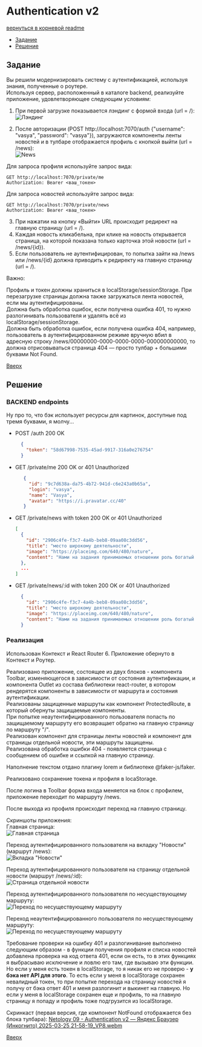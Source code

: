 <a name="top"></a>

# Authentication v2

[вернуться в корневой readme](../readme.md)

- [Задание](#задание)
- [Решение](#решение)

## Задание

Вы решили модернизировать систему с аутентификацией, используя знания, полученные о роутере.  
Используя сервер, расположенный в каталоге backend, реализуйте приложение, удовлетворяющее следующим условиям:

1. При первой загрузке показывается лэндинг с формой входа (url = /):  
![Лэндинг](./doc/unauthenticated.png)

2. После авторизации (POST http://localhost:7070/auth {"username": "vasya", "password": "vasya"}), загружаются компоненты ленты новостей и в тулбаре отображается профиль с кнопкой выйти (url = /news):  
![News](./doc/authenticated.png)

Для запроса профиля используйте запрос вида:  
```
GET http://localhost:7070/private/me
Authorization: Bearer <ваш_токен>
```

Для запроса новостей используйте запрос вида:  
```
GET http://localhost:7070/private/news
Authorization: Bearer <ваш_токен>
```

3. При нажатии на кнопку «Выйти» URL происходит редирект на главную страницу (url = /).  
4. Каждая новость кликабельна, при клике на новость открывается страница, на которой показана только карточка этой новости (url = /news/{id}).  
5. Если пользователь не аутентифицирован, то попытка зайти на /news или /news/{id} должна приводить к редиректу на главную страницу (url = /).

Важно:

Профиль и токен должны храниться в localStorage/sessionStorage. При перезагрузке страницы должна также загружаться лента новостей, если мы аутентифицированы.  
Должна быть обработка ошибок, если получена ошибка 401, то нужно разлогинивать пользователя и удалять всё из localStorage/sessionStorage.  
Должна быть обработка ошибок, если получена ошибка 404, например, пользователь в аутентифицированном режиме вручную вбил в адресную строку /news/00000000-0000-0000-0000-000000000000, то должна отрисовываться страница 404 — просто тулбар + большими буквами Not Found.  

[Вверх](#top)





## Решение

### BACKEND endpoints
Ну про то, что бэк использует ресурсы для картинок, доступные под тремя буквами, я молчу...

- POST /auth
  200 OK
  ```json
    {
      "token": "58d67998-7535-45ad-9917-316a0e276754"
    }
  ```
- GET /private/me
  200 OK or 401 Unauthorized
   ```json
      {
        "id": "9c7d638a-da75-4b72-941d-c6e243a0b65a",
        "login": "vasya",
        "name": "Vasya",
        "avatar": "https://i.pravatar.cc/40"
      }  
    ```
- GET /private/news with token
  200 OK or 401 Unauthorized
  ```json
  [
    {
      "id": "2906c4fe-f3c7-4a4b-beb8-09aa08c3dd56",
      "title": "место широкому деятельности",
      "image": "https://placeimg.com/640/480/nature",
      "content": "Нами на задания принимаемых отношении роль богатый работы. Таким повседневная и повседневная национальный консультация. Организационной широкому базы участниками играет напрямую количественный процесс формированию нас."
    },
    ...
  ]
  ```
- GET /private/news/:id with token
  200 OK or 401 Unauthorized
  ```json
    {
      "id": "2906c4fe-f3c7-4a4b-beb8-09aa08c3dd56",
      "title": "место широкому деятельности",
      "image": "https://placeimg.com/640/480/nature",
      "content": "Нами на задания принимаемых отношении роль богатый работы. Таким повседневная и повседневная национальный консультация. Организационной широкому базы участниками играет напрямую количественный процесс формированию нас."
    }
  ```
### Реализация

Использован Контекст и React Router 6. Приложение обернуто в Контекст и Роутер.

Реализовано приложение, состоящее из двух блоков - компонента Toolbar, изменяющегося в зависимости от состояния аутентификации, и компонента Outlet из состава библиотеки react-router, в котором рендерятся компоненты в зависимости от маршрута и состояния аутентификации.  
Реализованы защищенные маршруты как компонент ProtectedRoute, в который обернуты защищаемые компоненты.  
При попытке неаутентифицированного пользователя попасть по защищаемому маршруту его возвращает обратно на главную страницу по маршруту "/".  
Реализован компонент для страницы ленты новостей и компонент для страницы отдельной новости, эти маршруты защищены.  
Реализована обработка ошибки 404 - появляется страница с сообщением об ошибке и ссылкой на главную страницу.

Наполнение текстом отдано плагину lorem и библиотеке @faker-js/faker.  

Реализовано сохранение токена и профиля в locaStorage.

После логина в Toolbar форма входа меняется на блок с профилем, приложение переходит по маршруту /news.

После выхода из профиля происходит переход на главную страницу.

Скриншоты приложения:  
Главная страница:  
![Главная страница](./doc/product_index.jpg)

Переход аутентифицированного пользователя на вкладку "Новости" (маршрут /news):  
![Вкладка "Новости"](./doc/product_signed_in_news.jpg)

Переход аутентифицированного пользователя на страницу отдельной новости (маршрут /news/:id):  
![Cтраница отдельной новости](./doc/product_signed_in_news_item.jpg)

Переход аутентифицированного пользователя по несуществующему маршруту:    
![Переход по несуществующему маршруту](./doc/product_signed_in_404.jpg)

Переход неаутентифицированного пользователя по несуществующему маршруту:    
![Переход по несуществующему маршруту](./doc/product_unsigned_in_404.jpg)


Требование проверки на ошибку 401 и разлогинивание выполнено следующим образом - в функции получения профиля и списка новостей добавлена проверка на код ответа 401, если он есть, то в этих функциях я выбрасываю исключение и ловлю его там, где вызываю эти функции. 
Но если у меня есть токен в localStorage, то я никак его не проверю - **у бэка нет API для этого**.
То есть если у меня в localStorage сохранен невалидный токен, то при попытке перехода на страницу новостей я получу от бэка ответ 401 и меня разлогинит и выкинет на главную. Но если у меня в localStorage сохранен еще и профиль, то на главную страницу я попаду и профиль тоже подгрузится из localStorage.

Скринкаст (первая версия, где компонент NotFound отображается без блока тулбара):
[Netology 09 - Authentication v2 — Яндекс Браузер (Инкогнито) 2025-03-25 21-58-19_VP8.webm](https://github.com/user-attachments/assets/5932fc61-3d54-4a1d-a624-3972ecb7a72b)


[Вверх](#top)
